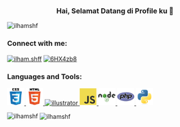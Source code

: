 <h3 align="center">Hai, Selamat Datang di Profile ku 👋</h3>

<p align="left"> <img src="https://komarev.com/ghpvc/?username=ilhamshf&label=Profile%20views&color=0e75b6&style=flat" alt="ilhamshf" /> </p>

<h3 align="left">Connect with me:</h3>
<p align="left">
<a href="https://instagram.com/ilham.shff" target="blank"><img align="center" src="https://cdn.jsdelivr.net/npm/simple-icons@3.0.1/icons/instagram.svg" alt="ilham.shff" height="30" width="40" /></a>
<a href="https://discord.gg/6HX4zb8" target="blank"><img align="center" src="https://cdn.jsdelivr.net/npm/simple-icons@3.0.1/icons/discord.svg" alt="6HX4zb8" height="30" width="40" /></a>
</p>

<h3 align="left">Languages and Tools:</h3>
<p align="left"> <a href="https://www.w3schools.com/css/" target="_blank"> <img src="https://raw.githubusercontent.com/devicons/devicon/master/icons/css3/css3-original-wordmark.svg" alt="css3" width="40" height="40"/> </a> <a href="https://www.w3.org/html/" target="_blank"> <img src="https://raw.githubusercontent.com/devicons/devicon/master/icons/html5/html5-original-wordmark.svg" alt="html5" width="40" height="40"/> </a> <a href="https://www.adobe.com/in/products/illustrator.html" target="_blank"> <img src="https://www.vectorlogo.zone/logos/adobe_illustrator/adobe_illustrator-icon.svg" alt="illustrator" width="40" height="40"/> </a> <a href="https://developer.mozilla.org/en-US/docs/Web/JavaScript" target="_blank"> <img src="https://raw.githubusercontent.com/devicons/devicon/master/icons/javascript/javascript-original.svg" alt="javascript" width="40" height="40"/> </a> <a href="https://nodejs.org" target="_blank"> <img src="https://raw.githubusercontent.com/devicons/devicon/master/icons/nodejs/nodejs-original-wordmark.svg" alt="nodejs" width="40" height="40"/> </a> <a href="https://www.php.net" target="_blank"> <img src="https://raw.githubusercontent.com/devicons/devicon/master/icons/php/php-original.svg" alt="php" width="40" height="40"/> </a> <a href="https://www.python.org" target="_blank"> <img src="https://raw.githubusercontent.com/devicons/devicon/master/icons/python/python-original.svg" alt="python" width="40" height="40"/> </a> </p>

<p><img align="left" src="https://github-readme-stats.vercel.app/api/top-langs?username=ilhamshf&show_icons=true&locale=en&layout=compact" alt="ilhamshf" /></p>

<p>&nbsp;<img align="center" src="https://github-readme-stats.vercel.app/api?username=ilhamshf&show_icons=true&locale=en" alt="ilhamshf" /></p>
